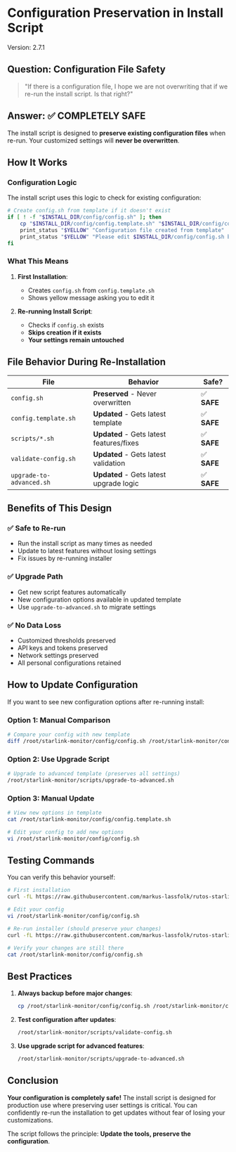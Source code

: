 # Configuration Preservation in Install Script

Version: 2.7.1

## Question: Configuration File Safety

> "If there is a configuration file, I hope we are not overwriting that if we re-run the install script. Is that right?"

## Answer: ✅ **COMPLETELY SAFE**

The install script is designed to **preserve existing configuration files** when re-run. Your customized settings will
**never be overwritten**.

## How It Works

### Configuration Logic

The install script uses this logic to check for existing configuration:

```bash
# Create config.sh from template if it doesn't exist
if [ ! -f "$INSTALL_DIR/config/config.sh" ]; then
    cp "$INSTALL_DIR/config/config.template.sh" "$INSTALL_DIR/config/config.sh"
    print_status "$YELLOW" "Configuration file created from template"
    print_status "$YELLOW" "Please edit $INSTALL_DIR/config/config.sh before using"
fi
```

### What This Means

1. **First Installation**:

   - Creates `config.sh` from `config.template.sh`
   - Shows yellow message asking you to edit it

2. **Re-running Install Script**:
   - Checks if `config.sh` exists
   - **Skips creation if it exists**
   - **Your settings remain untouched**

## File Behavior During Re-Installation

| File                     | Behavior                                 | Safe?       |
| ------------------------ | ---------------------------------------- | ----------- |
| `config.sh`              | **Preserved** - Never overwritten        | ✅ **SAFE** |
| `config.template.sh`     | **Updated** - Gets latest template       | ✅ **SAFE** |
| `scripts/*.sh`           | **Updated** - Gets latest features/fixes | ✅ **SAFE** |
| `validate-config.sh`     | **Updated** - Gets latest validation     | ✅ **SAFE** |
| `upgrade-to-advanced.sh` | **Updated** - Gets latest upgrade logic  | ✅ **SAFE** |

## Benefits of This Design

### ✅ **Safe to Re-run**

- Run the install script as many times as needed
- Update to latest features without losing settings
- Fix issues by re-running installer

### ✅ **Upgrade Path**

- Get new script features automatically
- New configuration options available in updated template
- Use `upgrade-to-advanced.sh` to migrate settings

### ✅ **No Data Loss**

- Customized thresholds preserved
- API keys and tokens preserved
- Network settings preserved
- All personal configurations retained

## How to Update Configuration

If you want to see new configuration options after re-running install:

### Option 1: Manual Comparison

```bash
# Compare your config with new template
diff /root/starlink-monitor/config/config.sh /root/starlink-monitor/config/config.template.sh
```

### Option 2: Use Upgrade Script

```bash
# Upgrade to advanced template (preserves all settings)
/root/starlink-monitor/scripts/upgrade-to-advanced.sh
```

### Option 3: Manual Update

```bash
# View new options in template
cat /root/starlink-monitor/config/config.template.sh

# Edit your config to add new options
vi /root/starlink-monitor/config/config.sh
```

## Testing Commands

You can verify this behavior yourself:

```bash
# First installation
curl -fL https://raw.githubusercontent.com/markus-lassfolk/rutos-starlink-failover/main/scripts/install.sh | sh

# Edit your config
vi /root/starlink-monitor/config/config.sh

# Re-run installer (should preserve your changes)
curl -fL https://raw.githubusercontent.com/markus-lassfolk/rutos-starlink-failover/main/scripts/install.sh | sh

# Verify your changes are still there
cat /root/starlink-monitor/config/config.sh
```

## Best Practices

1. **Always backup before major changes**:

   ```bash
   cp /root/starlink-monitor/config/config.sh /root/starlink-monitor/config/config.sh.backup
   ```

2. **Test configuration after updates**:

   ```bash
   /root/starlink-monitor/scripts/validate-config.sh
   ```

3. **Use upgrade script for advanced features**:

   ```bash
   /root/starlink-monitor/scripts/upgrade-to-advanced.sh
   ```

## Conclusion

**Your configuration is completely safe!** The install script is designed for production use where preserving user
settings is critical. You can confidently re-run the installation to get updates without fear of losing your
customizations.

The script follows the principle: **Update the tools, preserve the configuration**.
